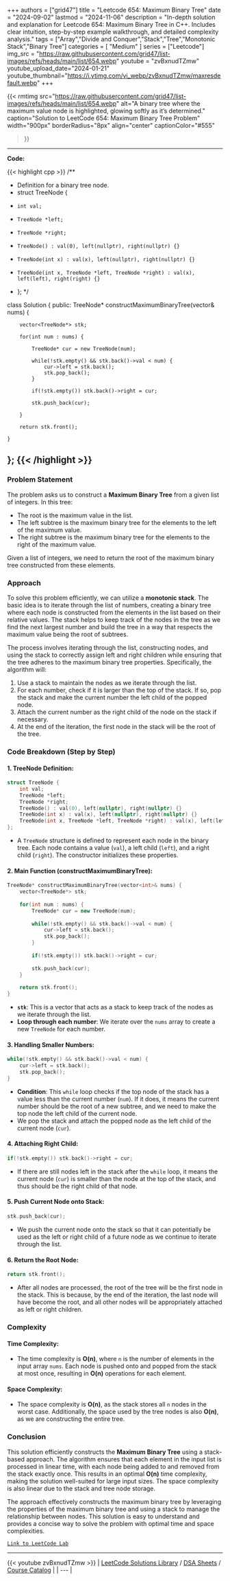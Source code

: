 
+++
authors = ["grid47"]
title = "Leetcode 654: Maximum Binary Tree"
date = "2024-09-02"
lastmod = "2024-11-06"
description = "In-depth solution and explanation for Leetcode 654: Maximum Binary Tree in C++. Includes clear intuition, step-by-step example walkthrough, and detailed complexity analysis."
tags = ["Array","Divide and Conquer","Stack","Tree","Monotonic Stack","Binary Tree"]
categories = [
    "Medium"
]
series = ["Leetcode"]
img_src = "https://raw.githubusercontent.com/grid47/list-images/refs/heads/main/list/654.webp"
youtube = "zvBxnudTZmw"
youtube_upload_date="2024-01-21"
youtube_thumbnail="https://i.ytimg.com/vi_webp/zvBxnudTZmw/maxresdefault.webp"
+++


{{< rmtimg 
    src="https://raw.githubusercontent.com/grid47/list-images/refs/heads/main/list/654.webp" 
    alt="A binary tree where the maximum value node is highlighted, glowing softly as it’s determined."
    caption="Solution to LeetCode 654: Maximum Binary Tree Problem"
    width="900px"
    borderRadius="8px"
    align="center" 
    captionColor="#555"
>}}
---
**Code:**

{{< highlight cpp >}}
/**
 * Definition for a binary tree node.
 * struct TreeNode {
 *     int val;
 *     TreeNode *left;
 *     TreeNode *right;
 *     TreeNode() : val(0), left(nullptr), right(nullptr) {}
 *     TreeNode(int x) : val(x), left(nullptr), right(nullptr) {}
 *     TreeNode(int x, TreeNode *left, TreeNode *right) : val(x), left(left), right(right) {}
 * };
 */

class Solution {
public:
    TreeNode* constructMaximumBinaryTree(vector<int>& nums) {
        
        vector<TreeNode*> stk;
        
        for(int num : nums) {
            
            TreeNode* cur = new TreeNode(num);
            
            while(!stk.empty() && stk.back()->val < num) {
                cur->left = stk.back();
                stk.pop_back();
            }
            
            if(!stk.empty()) stk.back()->right = cur;
            
            stk.push_back(cur);
            
        }
        
        return stk.front();
        
    }
};
{{< /highlight >}}
---

### Problem Statement

The problem asks us to construct a **Maximum Binary Tree** from a given list of integers. In this tree:
- The root is the maximum value in the list.
- The left subtree is the maximum binary tree for the elements to the left of the maximum value.
- The right subtree is the maximum binary tree for the elements to the right of the maximum value.

Given a list of integers, we need to return the root of the maximum binary tree constructed from these elements. 

### Approach

To solve this problem efficiently, we can utilize a **monotonic stack**. The basic idea is to iterate through the list of numbers, creating a binary tree where each node is constructed from the elements in the list based on their relative values. The stack helps to keep track of the nodes in the tree as we find the next largest number and build the tree in a way that respects the maximum value being the root of subtrees.

The process involves iterating through the list, constructing nodes, and using the stack to correctly assign left and right children while ensuring that the tree adheres to the maximum binary tree properties. Specifically, the algorithm will:
1. Use a stack to maintain the nodes as we iterate through the list.
2. For each number, check if it is larger than the top of the stack. If so, pop the stack and make the current number the left child of the popped node.
3. Attach the current number as the right child of the node on the stack if necessary.
4. At the end of the iteration, the first node in the stack will be the root of the tree.

### Code Breakdown (Step by Step)

#### 1. **TreeNode Definition**:

```cpp
struct TreeNode {
    int val;
    TreeNode *left;
    TreeNode *right;
    TreeNode() : val(0), left(nullptr), right(nullptr) {}
    TreeNode(int x) : val(x), left(nullptr), right(nullptr) {}
    TreeNode(int x, TreeNode *left, TreeNode *right) : val(x), left(left), right(right) {}
};
```
- A `TreeNode` structure is defined to represent each node in the binary tree. Each node contains a value (`val`), a left child (`left`), and a right child (`right`). The constructor initializes these properties.

#### 2. **Main Function (constructMaximumBinaryTree)**:

```cpp
TreeNode* constructMaximumBinaryTree(vector<int>& nums) {
    vector<TreeNode*> stk;
    
    for(int num : nums) {
        TreeNode* cur = new TreeNode(num);
        
        while(!stk.empty() && stk.back()->val < num) {
            cur->left = stk.back();
            stk.pop_back();
        }
        
        if(!stk.empty()) stk.back()->right = cur;
        
        stk.push_back(cur);
    }
    
    return stk.front();
}
```

- **`stk`**: This is a vector that acts as a stack to keep track of the nodes as we iterate through the list.
- **Loop through each number**: We iterate over the `nums` array to create a new `TreeNode` for each number.
  
#### 3. **Handling Smaller Numbers**:

```cpp
while(!stk.empty() && stk.back()->val < num) {
    cur->left = stk.back();
    stk.pop_back();
}
```
- **Condition**: This `while` loop checks if the top node of the stack has a value less than the current number (`num`). If it does, it means the current number should be the root of a new subtree, and we need to make the top node the left child of the current node.
- We pop the stack and attach the popped node as the left child of the current node (`cur`).

#### 4. **Attaching Right Child**:

```cpp
if(!stk.empty()) stk.back()->right = cur;
```
- If there are still nodes left in the stack after the `while` loop, it means the current node (`cur`) is smaller than the node at the top of the stack, and thus should be the right child of that node.

#### 5. **Push Current Node onto Stack**:

```cpp
stk.push_back(cur);
```
- We push the current node onto the stack so that it can potentially be used as the left or right child of a future node as we continue to iterate through the list.

#### 6. **Return the Root Node**:

```cpp
return stk.front();
```
- After all nodes are processed, the root of the tree will be the first node in the stack. This is because, by the end of the iteration, the last node will have become the root, and all other nodes will be appropriately attached as left or right children.

### Complexity

#### Time Complexity:
- The time complexity is **O(n)**, where `n` is the number of elements in the input array `nums`. Each node is pushed onto and popped from the stack at most once, resulting in **O(n)** operations for each element.

#### Space Complexity:
- The space complexity is **O(n)**, as the stack stores all `n` nodes in the worst case. Additionally, the space used by the tree nodes is also **O(n)**, as we are constructing the entire tree.

### Conclusion

This solution efficiently constructs the **Maximum Binary Tree** using a stack-based approach. The algorithm ensures that each element in the input list is processed in linear time, with each node being added to and removed from the stack exactly once. This results in an optimal **O(n)** time complexity, making the solution well-suited for large input sizes. The space complexity is also linear due to the stack and tree node storage.

The approach effectively constructs the maximum binary tree by leveraging the properties of the maximum binary tree and using a stack to manage the relationship between nodes. This solution is easy to understand and provides a concise way to solve the problem with optimal time and space complexities.

[`Link to LeetCode Lab`](https://leetcode.com/problems/maximum-binary-tree/description/)

---
{{< youtube zvBxnudTZmw >}}
| [LeetCode Solutions Library](https://grid47.xyz/leetcode/) / [DSA Sheets](https://grid47.xyz/sheets/) / [Course Catalog](https://grid47.xyz/courses/) |
| --- |
